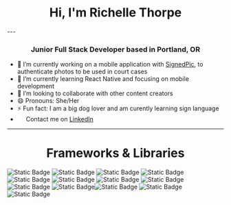 
<h1 align="center">Hi, I'm Richelle Thorpe</h1>
---
<h3 align="center"> Junior Full Stack Developer based in Portland, OR</h3>



- 🔭 I’m currently working on a mobile application with [SignedPic](https://signedpic.com/), to authenticate photos to be used in court cases
- 🌱 I’m currently learning React Native and focusing on mobile development
- 👯 I’m looking to collaborate with other content creators
- 😄 Pronouns: She/Her
- ⚡ Fun fact: I am a big dog lover and am curently learning sign language
- [<img height="16" width="16" src="https://cdn.jsdelivr.net/npm/simple-icons@v5/icons/linkedin.svg" />][linkedIn] Contact me on [LinkedIn] 

---

<h1 align='center'> Frameworks & Libraries </h1>

![Static Badge](https://img.shields.io/badge/javaScript-ffff66?style=for-the-badge&logo=javascript&logoColor=282a36) ![Static Badge](https://img.shields.io/badge/Csharp-99ccff?style=for-the-badge&logo=csharp&logoColor=282a36) ![Static Badge](https://img.shields.io/badge/CSS-4dc3ff?style=for-the-badge&logo=css3&logoColor=282a36) ![Static Badge](https://img.shields.io/badge/HTML-ff8566?style=for-the-badge&logo=html5&logoColor=282a36) ![Static Badge](https://img.shields.io/badge/npm-white?style=for-the-badge&logo=npm) ![Static Badge](https://img.shields.io/badge/webpack-grey?style=for-the-badge&logo=webpack) ![Static Badge](https://img.shields.io/badge/git-white?style=for-the-badge&logo=git) ![Static Badge](https://img.shields.io/badge/REACT-d9b3ff?style=for-the-badge&logo=react&logoColor=282a36) ![Static Badge](https://img.shields.io/badge/Native-f2e6ff?style=for-the-badge&logo=react&logoColor=282a36) ![Static Badge](https://img.shields.io/badge/FireBase-ffa64d?style=for-the-badge&logo=firebase&logoColor=282a36)![Static Badge](https://img.shields.io/badge/NodeJs-lightgreen?style=for-the-badge&logo=nodedotjs&logoColor=282a36) ![Static Badge](https://img.shields.io/badge/.Net-ccffff?style=for-the-badge&logo=dotnet&logoColor=282a36) ![Static Badge](https://img.shields.io/badge/MySQL-00d0ff?style=for-the-badge&logo=mysql&logoColor=282a36)

[linkedIn]: https://www.linkedin.com/in/richellethorpe/